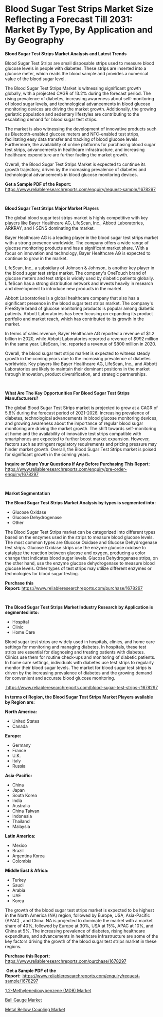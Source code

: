 <p><h1>Blood Sugar Test Strips Market Size Reflecting a Forecast Till 2031: Market By Type, By Application and By Geography</h1></p><p><strong>Blood Sugar Test Strips Market Analysis and Latest Trends</strong></p>
<p><p>Blood Sugar Test Strips are small disposable strips used to measure blood glucose levels in people with diabetes. These strips are inserted into a glucose meter, which reads the blood sample and provides a numerical value of the blood sugar level.</p><p>The Blood Sugar Test Strips Market is witnessing significant growth globally, with a projected CAGR of 13.2% during the forecast period. The rising prevalence of diabetes, increasing awareness about self-monitoring of blood sugar levels, and technological advancements in blood glucose monitoring devices are driving the market growth. Additionally, the growing geriatric population and sedentary lifestyles are contributing to the escalating demand for blood sugar test strips.</p><p>The market is also witnessing the development of innovative products such as Bluetooth-enabled glucose meters and NFC-enabled test strips, facilitating easy data transfer and tracking of blood glucose levels. Furthermore, the availability of online platforms for purchasing blood sugar test strips, advancements in healthcare infrastructure, and increasing healthcare expenditure are further fueling the market growth.</p><p>Overall, the Blood Sugar Test Strips Market is expected to continue its growth trajectory, driven by the increasing prevalence of diabetes and technological advancements in blood glucose monitoring devices.</p></p>
<p><strong>Get a Sample PDF of the Report:&nbsp;</strong> <a href="https://www.reliableresearchreports.com/enquiry/request-sample/1678297">https://www.reliableresearchreports.com/enquiry/request-sample/1678297</a></p>
<p>&nbsp;</p>
<p><strong>Blood Sugar Test Strips Major Market Players</strong></p>
<p><p>The global blood sugar test strips market is highly competitive with key players like Bayer Healthcare AG, LifeScan, Inc., Abbott Laboratories, ARKRAY, and I-SENS dominating the market. </p><p>Bayer Healthcare AG is a leading player in the blood sugar test strips market with a strong presence worldwide. The company offers a wide range of glucose monitoring products and has a significant market share. With a focus on innovation and technology, Bayer Healthcare AG is expected to continue to grow in the market.</p><p>LifeScan, Inc., a subsidiary of Johnson & Johnson, is another key player in the blood sugar test strips market. The company's OneTouch brand of glucose meters and test strips is widely used by diabetic patients globally. LifeScan has a strong distribution network and invests heavily in research and development to introduce new products in the market.</p><p>Abbott Laboratories is a global healthcare company that also has a significant presence in the blood sugar test strips market. The company's FreeStyle brand of glucose monitoring products is popular among diabetic patients. Abbott Laboratories has been focusing on expanding its product portfolio and market reach, which has contributed to its growth in the market.</p><p>In terms of sales revenue, Bayer Healthcare AG reported a revenue of $1.2 billion in 2020, while Abbott Laboratories reported a revenue of $992 million in the same year. LifeScan, Inc. reported a revenue of $800 million in 2020.</p><p>Overall, the blood sugar test strips market is expected to witness steady growth in the coming years due to the increasing prevalence of diabetes worldwide. Key players like Bayer Healthcare AG, LifeScan, Inc., and Abbott Laboratories are likely to maintain their dominant positions in the market through innovation, product diversification, and strategic partnerships.</p></p>
<p>&nbsp;</p>
<p><strong>What Are The Key Opportunities For Blood Sugar Test Strips Manufacturers?</strong></p>
<p><p>The global Blood Sugar Test Strips market is projected to grow at a CAGR of 5.8% during the forecast period of 2021-2026. Increasing prevalence of diabetes, technological advancements in blood glucose monitoring devices, and growing awareness about the importance of regular blood sugar monitoring are driving the market growth. The shift towards self-monitoring at home and the availability of innovative test strips compatible with smartphones are expected to further boost market expansion. However, factors such as stringent regulatory requirements and pricing pressure may hinder market growth. Overall, the Blood Sugar Test Strips market is poised for significant growth in the coming years.</p></p>
<p><strong>Inquire or Share Your Questions If Any Before Purchasing This Report:</strong> <a href="https://www.reliableresearchreports.com/enquiry/pre-order-enquiry/1678297">https://www.reliableresearchreports.com/enquiry/pre-order-enquiry/1678297</a></p>
<p>&nbsp;</p>
<p><strong>Market Segmentation</strong></p>
<p><strong>The Blood Sugar Test Strips Market Analysis by types is segmented into:</strong></p>
<p><ul><li>Glucose Oxidase</li><li>Glucose Dehydrogenase</li><li>Other</li></ul></p>
<p><p>The Blood Sugar Test Strips market can be categorized into different types based on the enzymes used in the strips to measure blood glucose levels. The most common types are Glucose Oxidase and Glucose Dehydrogenase test strips. Glucose Oxidase strips use the enzyme glucose oxidase to catalyze the reaction between glucose and oxygen, producing a color change that indicates blood sugar levels. Glucose Dehydrogenase strips, on the other hand, use the enzyme glucose dehydrogenase to measure blood glucose levels. Other types of test strips may utilize different enzymes or technologies for blood sugar testing.</p></p>
<p><strong>Purchase this Report:&nbsp;</strong><a href="https://www.reliableresearchreports.com/purchase/1678297">https://www.reliableresearchreports.com/purchase/1678297</a></p>
<p>&nbsp;</p>
<p><strong>The Blood Sugar Test Strips Market Industry Research by Application is segmented into:</strong></p>
<p><ul><li>Hospital</li><li>Clinic</li><li>Home Care</li></ul></p>
<p><p>Blood sugar test strips are widely used in hospitals, clinics, and home care settings for monitoring and managing diabetes. In hospitals, these test strips are essential for diagnosing and treating patients with diabetes. Clinics use them for routine check-ups and monitoring of diabetic patients. In home care settings, individuals with diabetes use test strips to regularly monitor their blood sugar levels. The market for blood sugar test strips is driven by the increasing prevalence of diabetes and the growing demand for convenient and accurate blood glucose monitoring.</p></p>
<p><a href="https://www.reliableresearchreports.com/blood-sugar-test-strips-r1678297">&nbsp;https://www.reliableresearchreports.com/blood-sugar-test-strips-r1678297</a></p>
<p><strong>In terms of Region, the Blood Sugar Test Strips Market Players available by Region are:</strong></p>
<p>
    <p> <strong> North America: </strong>
        <ul>
            <li>United States</li>
            <li>Canada</li>
        </ul>
        </p> 
    <p> <strong> Europe: </strong>
        <ul>
            <li>Germany</li>
            <li>France</li>
            <li>U.K.</li>
            <li>Italy</li>
            <li>Russia</li>
        </ul>
        </p> 
    <p> <strong> Asia-Pacific: </strong>
        <ul>
            <li>China</li>
            <li>Japan</li>
            <li>South Korea</li>
            <li>India</li>
            <li>Australia</li>
            <li>China Taiwan</li>
            <li>Indonesia</li>
            <li>Thailand</li>
            <li>Malaysia</li>
        </ul>
        </p> 
    <p> <strong> Latin America: </strong>
        <ul>
            <li>Mexico</li>
            <li>Brazil</li>
            <li>Argentina Korea</li>
            <li>Colombia</li>
        </ul>
        </p> 
    <p> <strong> Middle East & Africa: </strong>
        <ul>
            <li>Turkey</li>
            <li>Saudi</li>
            <li>Arabia</li>
            <li>UAE</li>
            <li>Korea</li>
        </ul>
    </p>
    </p>
<p><p>The growth of the blood sugar test strips market is expected to be highest in the North America (NA) region, followed by Europe, USA, Asia-Pacific (APAC) , and China. NA is projected to dominate the market with a market share of 40%, followed by Europe at 30%, USA at 15%, APAC at 10%, and China at 5%. The increasing prevalence of diabetes, rising healthcare expenditure, and advancements in healthcare infrastructure are some of the key factors driving the growth of the blood sugar test strips market in these regions.</p></p>
<p><strong>Purchase this Report: </strong><a href="https://www.reliableresearchreports.com/purchase/1678297">https://www.reliableresearchreports.com/purchase/1678297</a></p>
<p>&nbsp;<strong>Get a Sample PDF of the Report:&nbsp;&nbsp;</strong><a href="https://www.reliableresearchreports.com/enquiry/request-sample/1678297">https://www.reliableresearchreports.com/enquiry/request-sample/1678297</a></p>
<p><strong></strong></p>
<p><p><a href="https://view.publitas.com/reportprime-1/12-methylenedioxybenzene-mdb-market-forecasts-market-trends-and-impact-analysis-2024-2031/">1,2-Methylenedioxybenzene (MDB) Market</a></p><p><a href="https://view.publitas.com/reportprime-1/ball-gauge-market-forecasts-market-trends-and-impact-analysis-2024-2031/">Ball Gauge Market</a></p><p><a href="https://view.publitas.com/reportprime-1/metal-bellow-coupling-market-forecasts-market-trends-and-impact-analysis-2024-2031/">Metal Bellow Coupling Market</a></p></p>